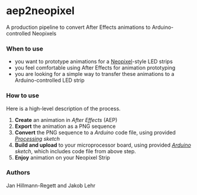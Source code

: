 # aep2neopixel
A production pipeline to convert After Effects animations to Arduino-controlled Neopixels

### When to use 

* you want to prototype animations for a [Neopixel](https://www.adafruit.com/product/1461?length=1)-style LED strips
* you feel comfortable using After Effects for animation prototyping
* you are looking for a simple way to transfer these animations to a Arduino-controlled LED strip

### How to use

Here is a high-level description of the process.

1. __Create__ an animation in _After Effects_ (AEP)
2. __Export__ the animation as a PNG sequence
3. __Convert__ the PNG sequence to a _Arduino_ code file, using provided _[Processing](https://processing.org/) sketch_ 
4. __Build and upload__ to your microprocessor board, using provided _[Arduino](https://www.arduino.cc/en/Main/Software) sketch_, which includes code file from above step.
5. __Enjoy__ animation on your Neopixel Strip

### Authors

Jan Hillmann-Regett and Jakob Lehr
